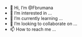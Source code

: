 - 👋 Hi, I’m @Fbrumana
- 👀 I’m interested in ...
- 🌱 I’m currently learning ...
- 💞️ I’m looking to collaborate on ...
- 📫 How to reach me ...

<!---
Fbrumana/Fbrumana is a ✨ special ✨ repository because its `README.md` (this file) appears on your GitHub profile.
You can click the Preview link to take a look at your changes.
--->
